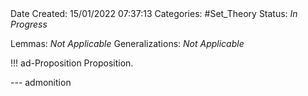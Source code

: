 <br />
<br />

Date Created: 15/01/2022 07:37:13
Categories: #Set_Theory 
Status: _In Progress_
 
Lemmas: _Not Applicable_
Generalizations: _Not Applicable_

!!! ad-Proposition Proposition.



--- admonition
